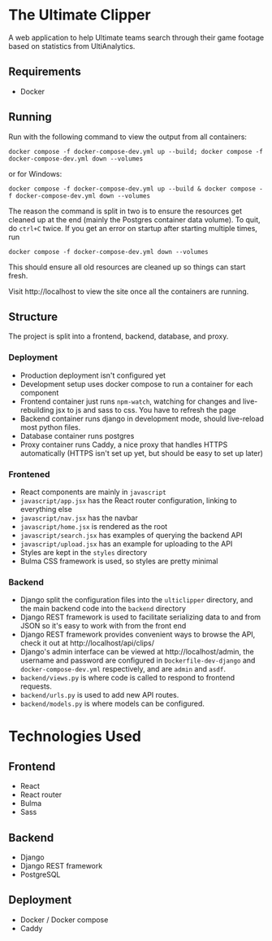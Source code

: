 # The Ultimate Clipper
A web application to help Ultimate teams search through their game footage based on statistics from UltiAnalytics.

## Requirements
- Docker

## Running
Run with the following command to view the output from all containers:
```
docker compose -f docker-compose-dev.yml up --build; docker compose -f docker-compose-dev.yml down --volumes
```
or for Windows:
```
docker compose -f docker-compose-dev.yml up --build & docker compose -f docker-compose-dev.yml down --volumes
```
The reason the command is split in two is to ensure the resources get cleaned up at the end (mainly the Postgres container data volume). To quit, do `ctrl+C` twice. If you get an error on startup after starting multiple times, run
```
docker compose -f docker-compose-dev.yml down --volumes
```
This should ensure all old resources are cleaned up so things can start fresh.

Visit http://localhost to view the site once all the containers are running.

## Structure
The project is split into a frontend, backend, database, and proxy.
### Deployment
- Production deployment isn't configured yet
- Development setup uses docker compose to run a container for each component
- Frontend container just runs `npm-watch`, watching for changes and live-rebuilding jsx to js and sass to css. You have to refresh the page
- Backend container runs django in development mode, should live-reload most python files.
- Database container runs postgres
- Proxy container runs Caddy, a nice proxy that handles HTTPS automatically (HTTPS isn't set up yet, but should be easy to set up later)

### Frontened
- React components are mainly in `javascript`
- `javascript/app.jsx` has the React router configuration, linking to everything else
- `javascript/nav.jsx` has the navbar
- `javascript/home.jsx` is rendered as the root
- `javascript/search.jsx` has examples of querying the backend API
- `javascript/upload.jsx` has an example for uploading to the API
- Styles are kept in the `styles` directory
- Bulma CSS framework is used, so styles are pretty minimal

### Backend
- Django split the configuration files into the `ulticlipper` directory, and the main backend code into the `backend` directory
- Django REST framework is used to facilitate serializing data to and from JSON so it's easy to work with from the front end
- Django REST framework provides convenient ways to browse the API, check it out at http://localhost/api/clips/
- Django's admin interface can be viewed at http://localhost/admin, the username and password are configured in `Dockerfile-dev-django` and `docker-compose-dev.yml` respectively, and are `admin` and `asdf`.
- `backend/views.py` is where code is called to respond to frontend requests.
- `backend/urls.py` is used to add new API routes.
- `backend/models.py` is where models can be configured.

# Technologies Used
## Frontend
- React
- React router
- Bulma
- Sass

## Backend
- Django
- Django REST framework
- PostgreSQL

## Deployment
- Docker / Docker compose
- Caddy
